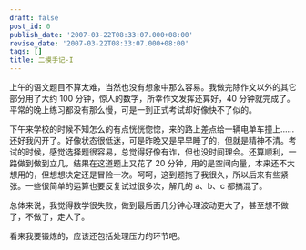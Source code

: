 ```yaml
---
draft: false
post_id: 0
publish_date: '2007-03-22T08:33:07.000+08:00'
revise_date: '2007-03-22T08:33:07.000+08:00'
tags: []
title: 二模手记-I
---
```


上午的语文题目不算太难，当然也没有想象中那么容易。我做完除作文以外的其它部分用了大约 100 分钟，惊人的数字，所幸作文发挥还算好，40 分钟就完成了。平常的晚上练习都没有那么慢，可是一到正式考试却好像快不了似的。

下午来学校的时候不知怎么的有点恍恍惚惚，来的路上差点给一辆电单车撞上……还好我闪开了。好像状态很低迷，可是昨晚又是早早睡了的，但就是精神不清。考试的时候，感觉选择题很容易，总觉得好像有诈，但也没时间理会。还算顺利，一路做到做到立几，结果在这道题上又花了 20 分钟，用的是空间向量，本来还不大想用的，但想想决定还是冒险一次。呵呵，这到题拖了我很久，所以后来有些紧张。一些很简单的运算也要反复试过很多次，解几的 a、b、c 都搞混了。

总体来说，我觉得数学很失败，做到最后面几分钟心理波动更大了，甚至想不做了，不做了，走人了。

看来我要锻炼的，应该还包括处理压力的环节吧。
